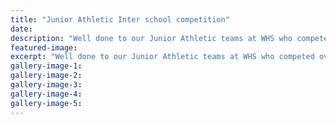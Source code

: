 ```yaml
---
title: "Junior Athletic Inter school competition"
date: 
description: "Well done to our Junior Athletic teams at WHS who competed over the last 4 weeks on Tuesday Nights in the Junior Inter school competition..."
featured-image: 
excerpt: "Well done to our Junior Athletic teams at WHS who competed over the last 4 weeks on Tuesday Nights in the Junior Inter school competition."
gallery-image-1: 
gallery-image-2: 
gallery-image-3: 
gallery-image-4: 
gallery-image-5: 
---
```

